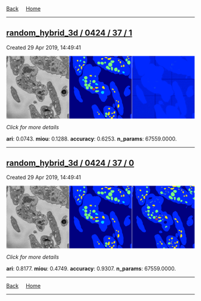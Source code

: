 
[Back](..)&nbsp;&nbsp;&nbsp;&nbsp;&nbsp;[Home](https://leapmanlab.github.io/snapshots)

---

<div class="summary"><a href="1"><h2>random_hybrid_3d / 0424 / 37 / 1</h2></a><p>Created 29 Apr 2019, 14:49:41
</p><a href="1"><img src="1/media/summary.png" align="center"></a><p>
<i>Click for more details</i>
</p></div>

**ari**: 0.0743. **miou**: 0.1288. **accuracy**: 0.6253. **n_params**: 67559.0000. 

---

<div class="summary"><a href="0"><h2>random_hybrid_3d / 0424 / 37 / 0</h2></a><p>Created 29 Apr 2019, 14:49:41
</p><a href="0"><img src="0/media/summary.png" align="center"></a><p>
<i>Click for more details</i>
</p></div>

**ari**: 0.8177. **miou**: 0.4749. **accuracy**: 0.9307. **n_params**: 67559.0000. 

---

[Back](..)&nbsp;&nbsp;&nbsp;&nbsp;&nbsp;[Home](https://leapmanlab.github.io/snapshots)

---